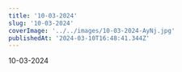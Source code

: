 ```yaml
---
title: '10-03-2024'
slug: '10-03-2024'
coverImage: '../../images/10-03-2024-AyNj.jpg'
publishedAt: '2024-03-10T16:48:41.344Z'
---
```


10-03-2024